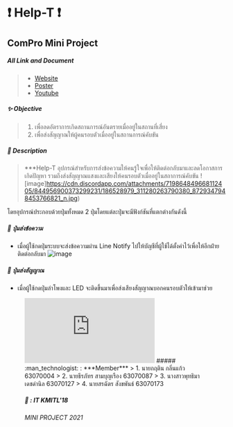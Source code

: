 # :heavy_exclamation_mark: Help-T :heavy_exclamation_mark:
## ComPro Mini Project
##### All Link and Document
> - [Website](https://help-t.netlify.app/)
> - [Poster](https://www.youtube.com/watch?v=LGkUW5cUPz8)
> - [Youtube](https://www.youtube.com/watch?v=LGkUW5cUPz8)
##### :sparkles: ***Objective***
> 1. เพื่อลดอัตราการเกิดสถานการณ์อันตรายเมื่ออยู่ในสถานที่เสี่ยง<br>
> 2. เพื่อส่งสัญญาณให้ผู้คนรอบตัวเมื่ออยู่ในสถานการณ์คับขัน


##### :file_folder: ***Description***
> ***Help-T อุปกรณ์สำหรับการส่งข้อความให้คนรู้ใจเพื่อให้ติดต่อกลับมาและลดโอกาสการเกิดปัญหา รวมถึงส่งสัญญาณแสงและเสียงให้คนรอบตัวเมื่ออยู่ในสถาการณ์คับขัน
 ![image]https://cdn.discordapp.com/attachments/719864849668112405/844956900373299231/186528979_311280263790380_8729347948453766821_n.jpg)
 
โดยอุปกรณ์ประกอบด้วยปุ่มทั้งหมด 2 ปุ่มโดยแต่ละปุ่มจะมีฟังก์ชันที่แตกต่างกันดังนี้
##### :speech_balloon: ปุ่มส่งข้อความ
- เมื่อผู้ใช้กดปุ่มระบบจะส่งข้อความผ่าน Line Notify ไปให้บัญชีที่ผู้ใช้ได้ตั้งค่าไว้เพื่อให้อีกฝ่ายติดต่อกลับมา 
 ![image](https://media.discordapp.net/attachments/719864849668112405/844955304788492298/186897573_501295031183037_5708736132188375002_n.jpg)

##### :rotating_light: ปุ่มส่งสัญญาณ
- เมื่อผู้ใช้กดปุ่มลำโพงและ LED จะติดขึ้นมาเพื่อส่งเสียงสัญญาณบอกคนรอบตัวให้เข้ามาช่วย 
 <figure class="video_container">
  <iframe src="https://www.youtube.com/watch?v=e7inKGncSG8" frameborder="0" allowfullscreen="true"> </iframe>
##### :man_technologist: : ***Member***
> 1. นายกฤติน กลิ่นแก้ว 63070004 
> 2. นายธีรภัทร สามบุญเรือง 63070087
> 3. นางสาวพุทธิมา เดชดำนิล 63070127
> 4. นายสรฉัตร สังขพันธ์ 63070173

##### :busts_in_silhouette: : ***IT KMITL'18***
###### MINI PROJECT 2021
